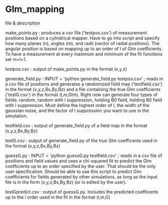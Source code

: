# Glm_mapping

file & description

make_points.py : produces a csv file ('testpos.csv') of measurement positions based on a cylindrical mapper. Have to go into script and specify how many planes (n), angles (m), and radii (vector of radial positions). The angular position is based on mapping up to an order of l of Glm coefficients. To have a measurement at every maximum and minimum of the fit functions set m=l+1.

testpos.csv : output of make_points.py in the format (x,y,z)

generate_field.py : INPUT = 'python generate_field.py testpos.csv' ; reads in a csv file of positions and generates a randomized field map ('testfield.csv') in the format (x,y,z,Bx,By,Bz) and a file containing the true Glm coefficients ('testG.csv') in the format (l,m,Glm). Right now can generate four types of fields: random, random with l suppression, holding B0 field, holding B0 field with l suppression. Must define the highest order of l, the width of the gaussian noise, and the factor of l suppression you want to use in the simulation.

testfield.csv : output of generate_field.py of a field map in the format (x,y,z,Bx,By,Bz)

testG.csv : output of generate_field.py of the true Glm coefficents used in the format (x,y,z,Bx,By,Bz)

guessG.py : INPUT = 'python guessG.py testfield.csv' ; reads in a csv file of positions and field values and uses a chi-squared fit to predict the Glm coefficients up to an order specified by the user. That should be the only user specification. Should be able to use this script to predict Glm coefficients for fields generated by other simulations, as long as the input file is in the form (x,y,z,Bx,By,Bz) (or is edited by the user).

testGpredict.csv : output of guessG.py. Includes the predicted coefficents up to the l order used in the fit in the format (l,m,G)
